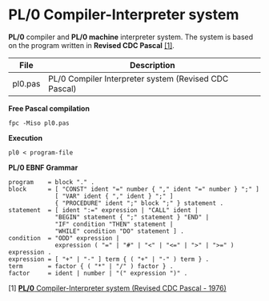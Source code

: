 # PL/0 Compiler-Interpreter system
**PL/0** compiler and **PL/0 machine** interpreter system. The system is based on the program written in **Revised CDC Pascal** [[1]](#1).

|File   |Description                                          |
|-------|-----------------------------------------------------|
|pl0.pas|PL/0 Compiler Interpreter system (Revised CDC Pascal)|

**Free Pascal compilation**
```
fpc -Miso pl0.pas
```

**Execution**
```
pl0 < program-file
```

**PL/0 EBNF Grammar**
```
program    = block "." .
block      = [ "CONST" ident "=" number { "," ident "=" number } ";" ]
             [ "VAR" ident { "," ident } ";" ]
             { "PROCEDURE" ident ";" block ";" } statement .
statement  = [ ident ":=" expression | "CALL" ident |
             "BEGIN" statement { ";" statement } "END" |
             "IF" condition "THEN" statement |
             "WHILE" condition "DO" statement ] .
condition  = "ODD" expression |
             expression ( "=" | "#" | "<" | "<=" | ">" | ">=" ) expression .
expression = [ "+" | "-" ] term { ( "+" | "-" ) term } .
term       = factor { ( "*" | "/" ) factor } .
factor     = ident | number | "(" expression ")" .
``` 

<a id="1">[1]</a>
[**PL/0** Compiler-Interpreter system (Revised CDC Pascal - 1976)](https://github.com/classic-tools/PL-0/blob/main/PL0-1976/Revised-CDC-Pascal/pl0.pas)
